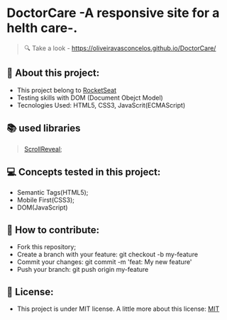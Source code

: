 # DoctorCare -A responsive site for a helth care-.

> 🔍 Take a look -  https://oliveiravasconcelos.github.io/DoctorCare/

## 📖 About this project: 
+ This project belong to <a href="https://rocketseat.com.br">RocketSeat</a>
+ Testing skills with DOM (Document Obejct Model)
+ Tecnologies Used: HTML5, CSS3, JavaScrit(ECMAScript)


## 📚 used libraries
  ><a href="https://scrollrevealjs.org/">ScrollReveal</a>;


## 💻 Concepts tested in this project:
+ Semantic Tags(HTML5);
+ Mobile First(CSS3);
+ DOM(JavaScript)


## 🐜 How to contribute:
+ Fork this repository;
+ Create a branch with your feature: git checkout -b my-feature
+ Commit your changes: git commit -m 'feat: My new feature'
+ Push your branch: git push origin my-feature


## 🔑 License: 
+ This project is under MIT license. A little more about this license: <a href ="https://opensource.org/licenses/MIT">MIT</a>
